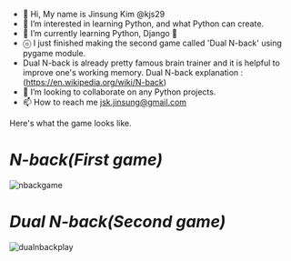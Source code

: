 - 👋 Hi, My name is Jinsung Kim @kjs29
- 👀 I’m interested in learning Python, and what Python can create.
- 🌱 I’m currently learning Python, Django 🐍
- ⓝ I just finished making the second game called 'Dual N-back' using pygame module.
- Dual N-back is already pretty famous brain trainer and it is helpful to improve one's working memory.
  Dual N-back explanation : (https://en.wikipedia.org/wiki/N-back)
- 💞️ I’m looking to collaborate on any Python projects.
- 📫 How to reach me <E-mail> jsk.jinsung@gmail.com

  
Here's what the game looks like.

# <em>N-back(First game)</em>


![nbackgame](https://user-images.githubusercontent.com/96529477/183874434-191ef62f-4772-48af-aa38-af2891f4ff28.gif)


# <em>Dual N-back(Second game)</em>


![dualnbackplay](https://user-images.githubusercontent.com/96529477/192568363-47d565f8-3ad8-48e6-9f85-c6ee7f9a5742.gif)


<!---
kjs29/kjs29 is a ✨ special ✨ repository because its `README.md` (this file) appears on your GitHub profile.
You can click the Preview link to take a look at your changes.
--->



